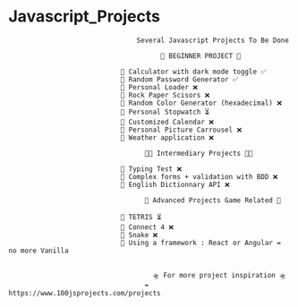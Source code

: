 # Javascript_Projects
                                    Several Javascript Projects To Be Done
                                                       
                                          👶 BEGINNER PROJECT 👶
      
                                🔘 Calculator with dark mode toggle ✅
                                🔘 Random Password Generator ✅
                                🔘 Personal Loader ❌
                                🔘 Rock Paper Scisors ❌
                                🔘 Random Color Generator (hexadecimal) ❌
                                🔘 Personal Stopwatch ⏳
                                🔘 Customized Calendar ❌
                                🔘 Personal Picture Carrousel ❌
                                🔘 Weather application ❌

                                      🧑‍💻 Intermediary Projects 🧑‍💻
  
                                🔘 Typing Test ❌
                                🔘 Complex forms + validation with BDD ❌
                                🔘 English Dictionnary API ❌

                                      🥷 Advanced Projects Game Related 🥷

                                🔘 TETRIS ⏳
                                🔘 Connect 4 ❌
                                🔘 Snake ❌
                                🔘 Using a framework : React or Angular = no more Vanilla 


                                        🛸 For more project inspiration 🛸
                                      ➡️ https://www.100jsprojects.com/projects
